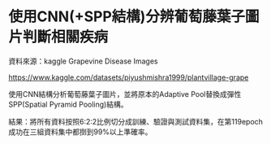 # 使用CNN(+SPP結構)分辨葡萄藤葉子圖片判斷相關疾病

資料來源：kaggle Grapevine Disease Images

https://www.kaggle.com/datasets/piyushmishra1999/plantvillage-grape

使用CNN結構分析葡萄藤葉子圖片，並將原本的Adaptive Pool替換成彈性SPP(Spatial Pyramid Pooling)結構。

結果：將所有資料按照6:2:2比例切分成訓練、驗證與測試資料集，在第119epoch成功在三組資料集中都捯到99%以上準確率。
